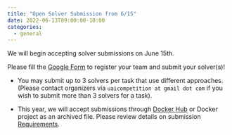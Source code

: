 ```yaml
---
title: "Open Solver Submission from 6/15"
date: 2022-06-13T09:00:00-10:00
categories:
  - general
---
```


We will begin accepting solver submissions on June 15th.

Please fill the [Google Form](https://docs.google.com/forms/d/e/1FAIpQLSc9pvuWqNzH6m4yglGSOHJnnWvtrnbLtrYTWpzrck_EByTsew/viewform) to register your team and submit your solver(s)!

* You may submit up to 3 solvers per task that use different approaches. 
(Please contact organizers via `uaicompetition at gmail dot com` if you wish to submit more than 3 solvers for a task).

* This year, we will accept submissions through [Docker Hub](https://hub.docker.com/) or Docker project as an archived file. 
Please review details on submission [Requirements](https://uaicompetition.github.io/uai-competition-dev/competition-entry/requirements/).
 
